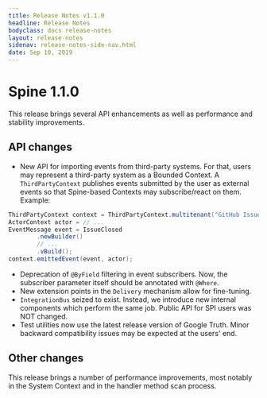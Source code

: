 ```yaml
---
title: Release Notes v1.1.0
headline: Release Notes
bodyclass: docs release-notes
layout: release-notes
sidenav: release-notes-side-nav.html
date: Sep 10, 2019
---
```


# Spine 1.1.0

<p class="lead">This release brings several API enhancements as well as performance and 
stability improvements.</p>

## API changes

- New API for importing events from third-party systems. For that, users may represent 
a third-party system as a Bounded Context. A `ThirdPartyContext` publishes events submitted 
by the user as external events so that Spine-based Contexts may subscribe/react on them. 
Example:

```java
ThirdPartyContext context = ThirdPartyContext.multitenant("GitHub Issues");
ActorContext actor = // ...
EventMessage event = IssueClosed
        .newBuilder()
        // ...
        .vBuild();
context.emittedEvent(event, actor);
```

- Deprecation of `@ByField` filtering in event subscribers. Now, the subscriber parameter itself 
should be annotated with `@Where`.
- New extension points in the `Delivery` mechanism allow for fine-tuning.
- `IntegrationBus` seized to exist. Instead, we introduce new internal components which perform 
the same job. Public API for SPI users was NOT changed.
- Test utilities now use the latest release version of Google Truth. Minor backward compatibility 
issues may be expected at the users' end.

## Other changes

This release brings a number of performance improvements, most notably in the System Context 
and in the handler method scan process.
